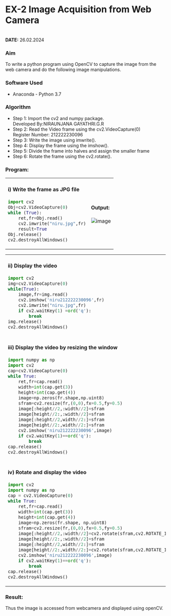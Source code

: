 # EX-2 Image Acquisition from Web Camera
&emsp;&emsp;&emsp;&emsp;&emsp;&emsp;&emsp;&emsp;&emsp;&emsp;&emsp;&emsp;&emsp;&emsp;&emsp;&emsp;&emsp;&emsp;&emsp;&emsp;&emsp;&emsp;&emsp;&emsp;&emsp;&emsp;&emsp;&emsp;&emsp;&emsp;&emsp;&emsp;&emsp;&emsp;&emsp;**DATE:** 26.02.2024
### Aim
To write a python program using OpenCV to capture the image from the web camera and do the following image manipulations.
### Software Used
- Anaconda - Python 3.7
### Algorithm
- Step 1: Import the cv2 and numpy package.&emsp;&emsp;&emsp;&emsp;&emsp;&emsp;&emsp;&emsp;&emsp;&emsp;&emsp;&emsp;Developed By:NIRAUNJANA GAYATHRI.G.R
- Step 2: Read the Video frame using the cv2.VideoCapture(0)&emsp;&emsp;&emsp;&emsp;&emsp;Register Number: 212222230096
- Step 3: Write the image using imwrite().
- Step 4: Display the frame using the imshow().
- Step 5: Divide the frame into halves and assign the smaller frame
- Step 6: Rotate the frame using the cv2.rotate().
### Program:
<table>
    <tr>
        <td>
            
#### i) Write the frame as JPG file
```Python
import cv2
Obj=cv2.VideoCapture(0)
while (True):
    ret,fr=Obj.read()
    cv2.imwrite("niru.jpg",fr)
    result=True
Obj.release()
cv2.destroyAllWindows()
```
</td>
<td>
    
#### Output:
![image](https://github.com/niraunjana/Image_Acqusition-_using_Web_Camera/assets/119395610/a2c6f541-f3d0-4ed4-ab01-79c1f72171d0)

</td>
</tr>
</table>
<table>
<tr>
        <td>
            
#### ii) Display the video
```Python
import cv2
img=cv2.VideoCapture(0)
while(True):
    image,fr=img.read()
    cv2.imshow('niru212222230096',fr)
    cv2.imwrite("niru.jpg",fr)
    if cv2.waitKey(1) =ord('q'):
        break
img.release()
cv2.destroyAllWindows()
```

</td>
<td>
    
#### Output:<br>
 ![image](https://github.com/niraunjana/Image_Acqusition-_using_Web_Camera/assets/119395610/db51af07-5035-4dd3-bf7d-51cbe6fbf073)

</td>
</tr>

<tr>
    <td>

    
#### iii) Display the video by resizing the window
```Python
import numpy as np
import cv2
cap=cv2.VideoCapture(0)
while True:
    ret,fr=cap.read()
    width=int(cap.get(3))
    height=int(cap.get(4))
    image=np.zeros(fr.shape,np.uint8)
    sfram=cv2.resize(fr,(0,0),fx=0.5,fy=0.5)
    image[:height//2,:width//2]=sfram
    image[height//2:,:width//2]=sfram
    image[:height//2,width//2:]=sfram
    image[height//2:,width//2:]=sfram
    cv2.imshow('niru212222230096',image)
    if cv2.waitKey(1)==ord('q'):
        break
cap.release()
cv2.destroyAllWindows()
```
</td>
     <td>

#### Output:<br>
![image](https://github.com/niraunjana/Image_Acqusition-_using_Web_Camera/assets/119395610/4a43aba8-c546-4364-860b-c7cd113c6719)

</td>   
</tr>
<tr>
    <td>
        
#### iv) Rotate and display the video
```Python
import cv2
import numpy as np
cap = cv2.VideoCapture(0)
while True:
    ret,fr=cap.read() 
    width=int(cap.get(3))
    height=int(cap.get(4))
    image=np.zeros(fr.shape, np.uint8) 
    sfram=cv2.resize(fr,(0,0),fx=0.5,fy=0.5)
    image[:height//2,:width//2]=cv2.rotate(sfram,cv2.ROTATE_180)
    image[height//2:,:width//2]=sfram 
    image[:height//2,width//2:]=sfram
    image[height//2:,width//2:]=cv2.rotate(sfram,cv2.ROTATE_180)
    cv2.imshow('niru212222230096',image)
    if cv2.waitKey(1)==ord('q'):
        break
cap.release()
cv2.destroyAllWindows()
```
</td>
<td>
    
### Output:<br>
 ![image](https://github.com/niraunjana/Image_Acqusition-_using_Web_Camera/assets/119395610/d5a3f9f1-c0cd-4496-846c-cf3860b9fe72)

  </td>
  </tr>
</table>

### Result:
Thus the image is accessed from webcamera and displayed using openCV.
